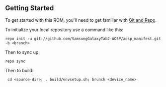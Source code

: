 Getting Started
---------------

To get started with this ROM, you'll need to get
familiar with [Git and Repo](http://source.android.com/download/using-repo).

To initialize your local repository use a command like this:

    repo init -u git://github.com/SamsungGalaxyTab2-AOSP/aosp_manifest.git -b <branch>

Then to sync up:

    repo sync

Then to build:

     cd <source-dir>; . build/envsetup.sh; brunch <device_name>
